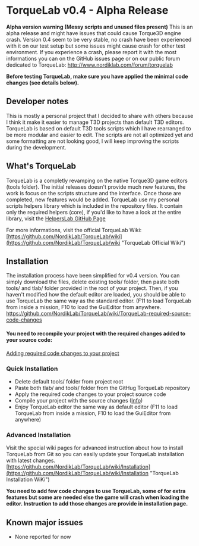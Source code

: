# TorqueLab v0.4 - Alpha Release
**Alpha version warning (Messy scripts and unused files present)**
This is an alpha release and might have issues that could cause Torque3D engine crash. Version 0.4 seem to be very stable, no crash have been experienced with it on our test setup but some issues might cause crash for other test environment. If you experience a crash, please report it with the most informations you can on the GitHub issues page or on our public forum dedicated to TorqueLab: http://www.nordiklab.com/forum/torquelab 

**Before testing TorqueLab, make sure you have applied the minimal code changes (see details below).**
## Developer notes
This is mostly a personal project that I decided to share with others because I think it make it easier to manage T3D projects than default T3D editors. TorqueLab is based on default T3D tools scripts which I have rearranged to be more modular and easier to edit. The scripts are not all optimized yet and some formatting are not looking good, I will keep improving the scripts during the development.

## What's TorqueLab
TorqueLab is a completly revamping on the native Torque3D game editors (tools folder). The initial releases doesn't provide much new features, the work is focus on the scripts structure and the interface. Once those are completed, new features would be added.
TorqueLab use my personal scripts helpers library which is included in the repository files. It contain only the required helpers (core), if you'd like to have a look at the entire library, visit the [ HelpersLab GitHub Page]( https://github.com/NordikLab/HelpersLab "HelpersLab GitHub Page")

For more informations, visit the official TorqueLab Wiki:
[https://github.com/NordikLab/TorqueLab/wiki](https://github.com/NordikLab/TorqueLab/wiki "TorqueLab Official Wiki")

## Installation
The installation process have been simplified for v0.4 version. You can simply download the files, delete existing tools/ folder, then paste both tools/ and tlab/ folder provided in the root of your project. Then, if you haven't modified how the default editor are loaded, you should be able to use TorqueLab the same way as the standard editor. (F11 to load TorqueLab from inside a mission, F10 to load the GuiEditor from anywhere.
https://github.com/NordikLab/TorqueLab/wiki/TorqueLab-required-source-code-changes
#### You need to recompile your project with the required changes added to your source code:
[Adding required code changes to your project](https://github.com/NordikLab/TorqueLab/wiki/TorqueLab-required-source-code-changes "Info")
### Quick Installation
- Delete default tools/ folder from project root
- Paste both tlab/ and tools/ folder from the GitHug TorqueLab repository
- Apply the required code changes to your project source code
- Compile your project with the source changes ([Info](https://github.com/NordikLab/TorqueLab/wiki/TorqueLab-required-source-code-changes "Info")) 
- Enjoy TorqueLab editor the same way as default editor (F11 to load TorqueLab from inside a mission, F10 to load the GuiEditor from anywhere)

### Advanced Installation
Visit the special wiki pages for advanced instruction about how to install TorqueLab from Git so you can easily update your TorqueLab installation with latest changes.
[https://github.com/NordikLab/TorqueLab/wiki/Installation](https://github.com/NordikLab/TorqueLab/wiki/Installation "TorqueLab Installation WiKi")

**You need to add few code changes to use TorqueLab, some of for extra features but some are needed else the game will crash when loading the editor. Instruction to add those changes are provide in installation page.**

## Known major issues
* None reported for now
